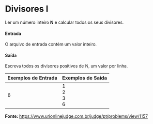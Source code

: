 # Divisores I

Ler um número inteiro **N** e calcular todos os seus divisores.

#### Entrada

O arquivo de entrada contém um valor inteiro.

#### Saída

Escreva todos os divisores positivos de N, um valor por linha.

**Exemplos de Entrada**  | **Exemplos de Saída** 		|
:----------------------  | :-------------------  		|
6            			 | 1 <br /> 2 <br /> 3 <br /> 6 |

**Fonte:** https://www.urionlinejudge.com.br/judge/pt/problems/view/1157
